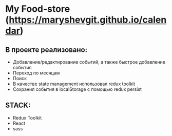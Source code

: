 # My Food-store (https://maryshevgit.github.io/calendar)

## В проекте реализовано:

- Добавление/редактирование событий, а также быстрое добавление события
- Переход по месяцам
- Поиск
- В качестве state management использовал redux toolkit
- Сохранил события в localStorage с помощью redux persist

## STACK: 
- Redux Toolkit 
- React
- sass

